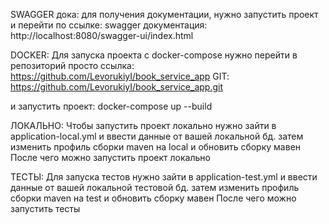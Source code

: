 SWAGGER дока:
для получения документации, нужно запустить проект и перейти по ссылке:
swagger документация: http://localhost:8080/swagger-ui/index.html

DOCKER:
Для запуска проекта с docker-compose нужно перейти в репозиторий
просто ссылка: https://github.com/LevorukiyI/book_service_app
GIT: https://github.com/LevorukiyI/book_service_app.git

и запустить проект: docker-compose up --build

ЛОКАЛЬНО:
Чтобы запустить проект локально нужно зайти в application-local.yml и ввести данные от вашей локальной бд.
затем изменить профиль сборки maven на local и обновить сборку мавен
После чего можно запустить проект локально

ТЕСТЫ:
Для запуска тестов нужно зайти в application-test.yml и ввести данные от вашей локальной тестовой бд.
затем изменить профиль сборки maven на test и обновить сборку мавен
После чего можно запустить тесты
